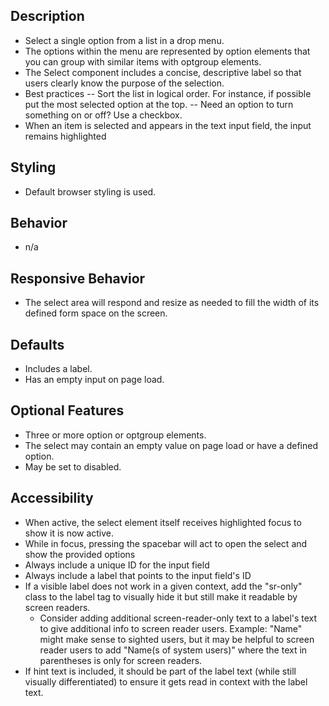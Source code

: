 ## Description
- Select a single option from a list in a drop menu.
- The options within the menu are represented by option elements that you can group with similar items with optgroup elements. 
- The Select component includes a concise, descriptive label so that users clearly know the purpose of the selection.
- Best practices
	-- Sort the list in logical order. For instance, if possible put the most selected option at the top. 
	-- Need an option to turn something on or off? Use a checkbox.
- When an item is selected and appears in the text input field, the input remains highlighted


## Styling
- Default browser styling is used.


## Behavior
- n/a


## Responsive Behavior
- The select area will respond and resize as needed to fill the width of its defined form space on the screen.


## Defaults
- Includes a label.
- Has an empty input on page load.



## Optional Features
- Three or more option or optgroup elements.
- The select may contain an empty value on page load or have a defined option. 
- May be set to disabled.



## Accessibility
- When active, the select element itself receives highlighted focus to show it is now active.
- While in focus, pressing the spacebar will act to open the select and show the provided options 
- Always include a unique ID for the input field
- Always include a label that points to the input field's ID
- If a visible label does not work in a given context, add the "sr-only" class to the label tag to visually hide it but still make it readable by screen readers.
     - Consider adding additional screen-reader-only text to a label's text to give additional info to screen reader users. Example: "Name" might make sense to sighted users, but it may be helpful to screen reader users to add "Name(s of system users)" where the text in parentheses is only for screen readers.
- If hint text is included, it should be part of the label text (while still visually differentiated) to ensure it gets read in context with the label text.




